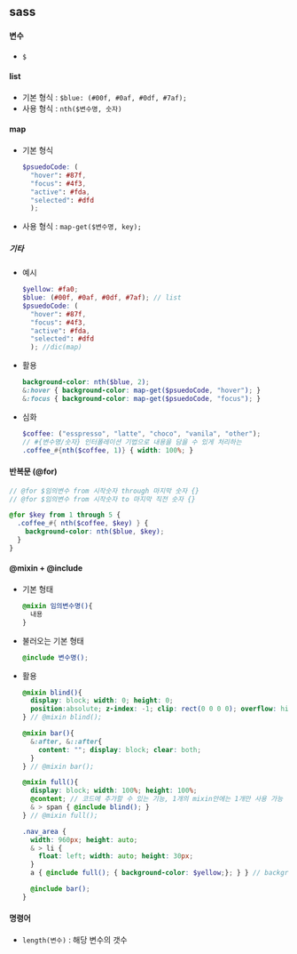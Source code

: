 ## sass

#### 변수

- `$`

#### list

- 기본 형식 : `$blue: (#00f, #0af, #0df, #7af);`
- 사용 형식 : `nth($변수명, 숫자)`

#### map

- 기본 형식

  ```scss
  $psuedoCode: (
    "hover": #87f, 
    "focus": #4f3, 
    "active": #fda, 
    "selected": #dfd
    );
  ```

  

- 사용 형식 : `map-get($변수명, key);`



##### 기타

- 예시

  ```scss
  $yellow: #fa0;
  $blue: (#00f, #0af, #0df, #7af); // list
  $psuedoCode: (
    "hover": #87f, 
    "focus": #4f3, 
    "active": #fda, 
    "selected": #dfd
    ); //dic(map)
  ```

- 활용

  ```scss
  background-color: nth($blue, 2);
  &:hover { background-color: map-get($psuedoCode, "hover"); }
  &:focus { background-color: map-get($psuedoCode, "focus"); }
  ```

- 심화

  ```scss
  $coffee: ("esspresso", "latte", "choco", "vanila", "other");
  // #{변수명/숫자} 인터폴레이션 기법으로 내용을 담을 수 있게 처리하는 
  .coffee_#{nth($coffee, 1)} { width: 100%; }
  ```



#### 반복문 (@for)

```scss
// @for $임의변수 from 시작숫자 through 마지막 숫자 {}
// @for $임의변수 from 시작숫자 to 마지막 직전 숫자 {}

@for $key from 1 through 5 {
  .coffee_#{ nth($coffee, $key) } {
    background-color: nth($blue, $key);
  }
}
```



#### @mixin + @include

- 기본 형태

  ```scss
  @mixin 임의변수명(){
    내용
  }
  ```

- 불러오는 기본 형태

  ```scss
  @include 변수명();
  ```

- 활용

  ```scss
  @mixin blind(){
    display: block; width: 0; height: 0;
    position:absolute; z-index: -1; clip: rect(0 0 0 0); overflow: hidden;
  } // @mixin blind();
  
  @mixin bar(){
    &:after, &::after{
      content: ""; display: block; clear: both;
    }
  } // @mixin bar();
  
  @mixin full(){
    display: block; width: 100%; height: 100%;
    @content; // 코드에 추가할 수 있는 기능, 1개의 mixin안에는 1개만 사용 가능
    & > span { @include blind(); }
  } // @mixin full();
  
  .nav_area {
    width: 960px; height: auto;
    & > li {
      float: left; width: auto; height: 30px;
    }
    a { @include full(); { background-color: $yellow;}; } } // background는 위에 @content;때문에 내부로 들어갈 수 있는 것
  
    @include bar();
  }
  ```



#### 명령어

- `length(변수)` : 해당 변수의 갯수

